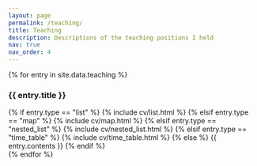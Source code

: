 ```yaml
---
layout: page
permalink: /teaching/
title: Teaching
description: Descriptions of the teaching positions I held
nav: true
nav_order: 4
---
```


<div class="post">

  <article>
	<div class="cv">
	  {% for entry in site.data.teaching %}
		<div class="card mt-3 p-3">
		  <h3 class="card-title font-weight-medium">{{ entry.title }}</h3>
		  <div>
		  {% if entry.type == "list" %}
			{% include cv/list.html %}
		  {% elsif entry.type == "map" %}
			{% include cv/map.html %}
		  {% elsif entry.type == "nested_list" %}
			{% include cv/nested_list.html %}
		  {% elsif entry.type == "time_table" %}
		   {% include cv/time_table.html %}
		  {% else %}
			{{ entry.contents }}
		  {% endif %}
		  </div>
		</div>
	  {% endfor %}
	  </div>
  </article>

</div>
